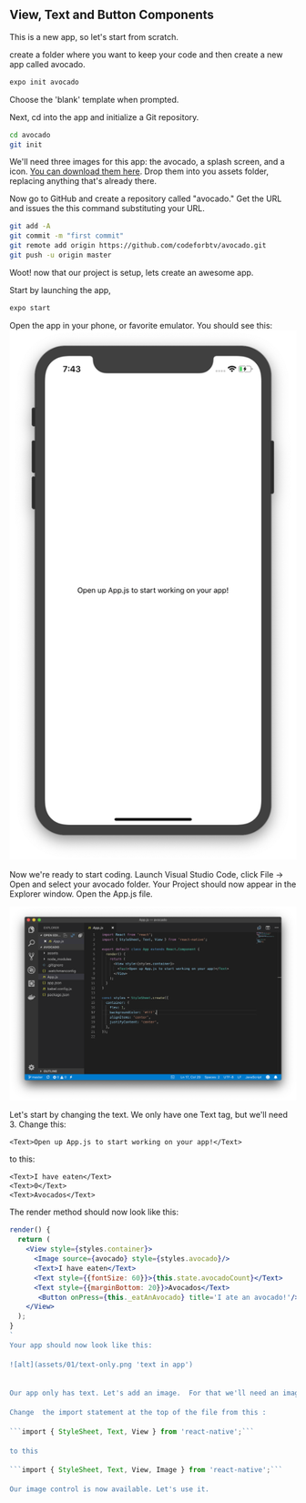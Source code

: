 ## View, Text and Button Components

This is a new app, so let's start from scratch.  

create a folder where you want to keep your code and then create a new app called avocado.

```bash
expo init avocado
```

Choose the 'blank' template when prompted.

Next, cd into the app and initialize a Git repository.

```bash
cd avocado
git init
```

We'll need three images for this app: the avocado, a splash screen, and a icon.  [You can download them here](../code-samples/avocado/assets/).  Drop them into you assets folder, replacing anything that's already there. 

Now go to GitHub and create a repository called "avocado."  Get the URL and issues the this command substituting your URL.

```bash
git add -A
git commit -m "first commit"
git remote add origin https://github.com/codeforbtv/avocado.git
git push -u origin master
``` 

Woot! now that our project is setup, lets create an awesome app.

Start by launching the app, 

```bash
expo start
```

Open the app in your phone, or favorite emulator.  You should see this:
![alt](./assets/01/new-app.png 'new app screen')


Now we're ready to start coding.  Launch Visual Studio Code, click File -> Open and select your avocado folder. Your Project should now appear in the Explorer window.  Open the App.js file.

![Alt](./assets/01/VSC.png "Your Project")


Let's start by changing the text.  We only have one Text tag, but we'll need 3.  Change this:


    <Text>Open up App.js to start working on your app!</Text>


to this:

    <Text>I have eaten</Text>
    <Text>0</Text>
    <Text>Avocados</Text>

The render method should now look like this: 

  ```jsx
  render() {
    return (
      <View style={styles.container}>
        <Image source={avocado} style={styles.avocado}/>
        <Text>I have eaten</Text>
        <Text style={{fontSize: 60}}>{this.state.avocadoCount}</Text>
        <Text style={{marginBottom: 20}}>Avocados</Text>
         <Button onPress={this._eatAnAvocado} title='I ate an avocado!'/>
      </View>
    );
  }
`
Your app should now look like this:

![alt](assets/01/text-only.png 'text in app')


Our app only has text. Let's add an image.  For that we'll need an image control.  Before we can use a control, we need to import it.  All the controls we need for this app are provided in the React Native library, so we'll import our control from there.

Change  the import statement at the top of the file from this :

```import { StyleSheet, Text, View } from 'react-native';```

to this 

```import { StyleSheet, Text, View, Image } from 'react-native';```

Our image control is now available. Let's use it.




